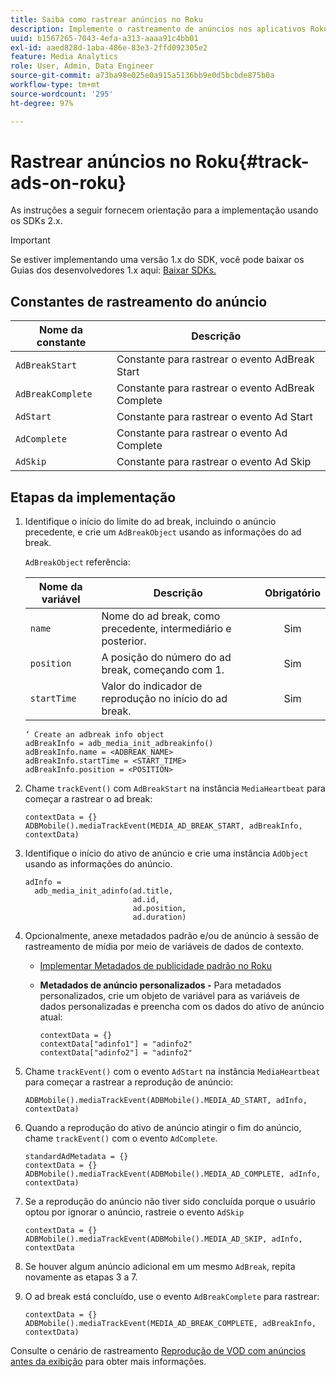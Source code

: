 ```yaml
---
title: Saiba como rastrear anúncios no Roku
description: Implemente o rastreamento de anúncios nos aplicativos Roku usando o SDK do Media.
uuid: b1567265-7043-4efa-a313-aaaa91c4bb01
exl-id: aaed828d-1aba-486e-83e3-2ffd092305e2
feature: Media Analytics
role: User, Admin, Data Engineer
source-git-commit: a73ba98e025e0a915a5136bb9e0d5bcbde875b0a
workflow-type: tm+mt
source-wordcount: '295'
ht-degree: 97%

---
```


# Rastrear anúncios no Roku{#track-ads-on-roku}

As instruções a seguir fornecem orientação para a implementação usando os SDKs 2.x.

>[!IMPORTANT]
>
>Se estiver implementando uma versão 1.x do SDK, você pode baixar os Guias dos desenvolvedores 1.x aqui: [Baixar SDKs.](/help/getting-started/download-sdks.md)

## Constantes de rastreamento do anúncio

| Nome da constante | Descrição   |
|---|---|
| `AdBreakStart` | Constante para rastrear o evento AdBreak Start |
| `AdBreakComplete` | Constante para rastrear o evento AdBreak Complete |
| `AdStart` | Constante para rastrear o evento Ad Start |
| `AdComplete` | Constante para rastrear o evento Ad Complete |
| `AdSkip` | Constante para rastrear o evento Ad Skip |

## Etapas da implementação

1. Identifique o início do limite do ad break, incluindo o anúncio precedente, e crie um `AdBreakObject` usando as informações do ad break.

   `AdBreakObject` referência:

   | Nome da variável | Descrição | Obrigatório |
   | --- | --- | :---: |
   | `name` | Nome do ad break, como precedente, intermediário e posterior. | Sim |
   | `position` | A posição do número do ad break, começando com 1. | Sim |
   | `startTime` | Valor do indicador de reprodução no início do ad break. | Sim |

   ```
   ‘ Create an adbreak info object
   adBreakInfo = adb_media_init_adbreakinfo()
   adBreakInfo.name = <ADBREAK_NAME>
   adBreakInfo.startTime = <START_TIME>
   adBreakInfo.position = <POSITION>
   ```

1. Chame `trackEvent()` com `AdBreakStart` na instância `MediaHeartbeat` para começar a rastrear o ad break:

   ```
   contextData = {}
   ADBMobile().mediaTrackEvent(MEDIA_AD_BREAK_START, adBreakInfo, contextData)
   ```

1. Identifique o início do ativo de anúncio e crie uma instância `AdObject` usando as informações do anúncio.

   ```
   adInfo =  
     adb_media_init_adinfo(ad.title,  
                           ad.id,  
                           ad.position,  
                           ad.duration)
   ```

1. Opcionalmente, anexe metadados padrão e/ou de anúncio à sessão de rastreamento de mídia por meio de variáveis de dados de contexto.

   * [Implementar Metadados de publicidade padrão no Roku ](/help/use-cases/track-ads/impl-std-ad-metadata/impl-std-ad-metadata-roku.md)
   * **Metadados de anúncio personalizados -** Para metadados personalizados, crie um objeto de variável para as variáveis de dados personalizadas e preencha com os dados do ativo de anúncio atual:

      ```
      contextData = {}
      contextData["adinfo1"] = "adinfo2"
      contextData["adinfo2"] = "adinfo2"
      ```

1. Chame `trackEvent()` com o evento `AdStart` na instância `MediaHeartbeat` para começar a rastrear a reprodução de anúncio:

   ```
   ADBMobile().mediaTrackEvent(ADBMobile().MEDIA_AD_START, adInfo, contextData)
   ```

1. Quando a reprodução do ativo de anúncio atingir o fim do anúncio, chame `trackEvent()` com o evento `AdComplete`.

   ```
   standardAdMetadata = {}
   contextData = {}
   ADBMobile().mediaTrackEvent(ADBMobile().MEDIA_AD_COMPLETE, adInfo, contextData)
   ```

1. Se a reprodução do anúncio não tiver sido concluída porque o usuário optou por ignorar o anúncio, rastreie o evento `AdSkip`

   ```
   contextData = {}
   ADBMobile().mediaTrackEvent(ADBMobile().MEDIA_AD_SKIP, adInfo, contextData
   ```

1. Se houver algum anúncio adicional em um mesmo `AdBreak`, repita novamente as etapas 3 a 7.
1. O ad break está concluído, use o evento `AdBreakComplete` para rastrear:

   ```
   contextData = {}
   ADBMobile().mediaTrackEvent(MEDIA_AD_BREAK_COMPLETE, adBreakInfo, contextData)
   ```

Consulte o cenário de rastreamento [Reprodução de VOD com anúncios antes da exibição](/help/use-cases/tracking-scenarios/vod-preroll-ads.md) para obter mais informações.
